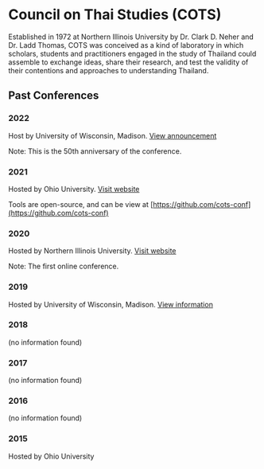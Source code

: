 # Council on Thai Studies (COTS)

Established in 1972 at Northern Illinois University by Dr. Clark D. Neher and Dr. Ladd Thomas, COTS was conceived as a kind of laboratory in which scholars, students and practitioners engaged in the study of Thailand could assemble to exchange ideas, share their research, and test the validity of their contentions and approaches to understanding Thailand.

## Past Conferences

### 2022

Host by University of Wisconsin, Madison. [View announcement](https://seasia.wisc.edu/cots-conference-announcement/)

Note: This is the 50th anniversary of the conference.

### 2021

Hosted by Ohio University. [Visit website](https://www.ohio.edu/cis/council-on-thai-studies)

Tools are open-source, and can be view at [https://github.com/cots-conf](https://github.com/cots-conf)

### 2020

Hosted by Northern Illinois University. [Visit website](https://www.niu.edu/cots/council/index.shtml)

Note: The first online conference.

### 2019

Hosted by University of Wisconsin, Madison. [View information](https://seasia.wisc.edu/wp-content/uploads/sites/218/2019/10/Council-on-Thai-Studies-2019-1.pdf)

### 2018

(no information found)

### 2017

(no information found)

### 2016

(no information found)

### 2015

Hosted by Ohio University
